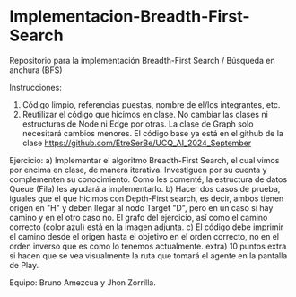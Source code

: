# Implementacion-Breadth-First-Search
Repositorio para la implementación Breadth-First Search / Búsqueda en anchura (BFS)

Instrucciones:
1) Código limpio, referencias puestas, nombre de el/los integrantes, etc.
2) Reutilizar el código que hicimos en clase. No cambiar las clases ni estructuras de Node ni Edge por otras. La clase de Graph solo necesitará cambios menores. El código base ya está en el github de la clase https://github.com/EtreSerBe/UCQ_AI_2024_September

Ejercicio:
a) Implementar el algoritmo Breadth-First Search, el cual vimos por encima en clase, de manera iterativa. Investiguen por su cuenta y complementen su conocimiento. Como les comenté, la estructura de datos Queue (Fila) les ayudará a implementarlo. 
b) Hacer dos casos de prueba, iguales que el que hicimos con Depth-First search, es decir, ambos tienen origen en "H" y deben llegar al nodo Target "D", pero en un caso sí hay camino y en el otro caso no. El grafo del ejercicio, así como el camino correcto (color azul) está en la imagen adjunta.
c) El código debe imprimir el camino desde el origen hasta el objetivo en el orden correcto, no en el orden inverso que es como lo tenemos actualmente.
extra) 10 puntos extra si hacen que se vea visualmente la ruta que tomará el agente en la pantalla de Play.


Equipo: Bruno Amezcua y Jhon Zorrilla.
